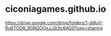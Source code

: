 # ciconiagames.github.io

https://drive.google.com/drive/folders/1-di8uV-Ru6TODR_9GRQOOxJ_QUtc6AG0?usp=sharing
